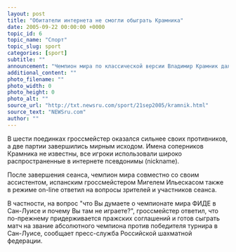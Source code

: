 ```yaml
---
layout: post
title: "Обитатели интернета не смогли обыграть Крамника"
date: 2005-09-22 00:00:00 +0000
topic_id: 6
topic_name: "Спорт"
topic_slug: sport
categories: [sport]
subtitle: ""
announcement: "Чемпион мира по классической версии Владимир Крамник дал сеанс на восьми досках по интернету. Мероприятие состоялось по инициативе испанского интернет-портала Сhess21, на котором в режиме реального времени транслировались все восемь партий. Сам чемпион во время проведения сеанса находился в Париже в помещении французского клуба NAO, за который он выступает в последние годы."
additional_content: ""
photo_filename: ""
photo_width: 0
photo_height: 0
photo_alt: ""
source_url: "http://txt.newsru.com/sport/21sep2005/kramnik.html"
source_text: "NEWSru.com"
author: ""
---
```

В шести поединках гроссмейстер оказался сильнее своих противников, а две партии завершились мирным исходом. Имена соперников Крамника не известны, все игроки использовали широко распространенные в интернете псевдонимы (nickname).

После завершения сеанса, чемпион мира совместно со своим ассистентом, испанским гроссмейстером Мигелем Ильескасом также в режиме on-line ответил на вопросы зрителей и участников сеанса.

В частности, на вопрос "что Вы думаете о чемпионате мира ФИДЕ в Сан-Луисе и почему Вы там не играете?", гроссмейстер ответил, что по-прежнему придерживается пражских соглашений и готов сыграть матч на звание абсолютного чемпиона против победителя турнира в Сан-Луисе, сообщает пресс-служба Российской шахматной федерации.
